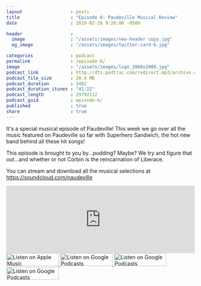 ```yaml
---
layout                  : posts
title                   : "Episode 6: Paudeville Musical Review"
date                    : 2019-02-28 9:20:00 -0500

header                  : 
  image                 : "/assets/images/new-header copy.jpg"
  og_image              : "/assets/images/twitter-card-6.jpg"

categories              : podcast
permalink               : /episode-6/
image                   : "/assets/images/logo_2000x2000.jpg"
podcast_link            : http://dts.podtrac.com/redirect.mp3/archive.org/download/paudeville-ep-6/paudeville-ep-6.mp3
podcast_file_size       : 28.4 MB
podcast_duration        : 2482
podcast_duration_itunes : "41:22"
podcast_length          : 29792112
podcast_guid            : episode-6/
published               : true
share                   : true
---
```

It's a special musical episode of Paudeville! This week we go over all the music featured on Paudeville so far with Superhero Sandwich, the hot new band behind all these hit songs!

This episode is brought to you by...pudding? Maybe? We try and figure that out...and whether or not Corbin is the reincarnation of Liberace.

You can stream and download all the musical selections at <a href="https://soundcloud.com/paudeville">https://soundcloud.com/paudeville</a>

<iframe scrolling="no" frameborder="0" style="width:100%;height:180px;border:0;overflow:hidden;" width="100%" height="180" src="https://app.stitcher.com/splayer/f/363388?el=1&refid=stpr"></iframe>

<a href="https://itunes.apple.com/us/podcast/paudeville/id1450915591">
	<img src='{{ site.url }}{{ site.baseurl }}/assets/images/US_UK_Apple_Podcasts_Listen_Badge_RGB_140x34.png' width='140px' height='34' alt='Listen on Apple Music'/>
</a>
<a href="https://play.google.com/music/m/Igre2ostm2ltqiq4sabzzrl5jcy?t=Paudeville">
	<img src='{{ site.url }}{{ site.baseurl }}/assets/images/google_podcasts_badge_140x34.png' width='140px' height='34' alt='Listen on Google Podcasts'/>
</a>
<a href="https://open.spotify.com/show/4q5RNUUtU4XFqsymP7dcTw">
	<img src='{{ site.url }}{{ site.baseurl }}/assets/images/Spotify_Listen_Badge_RGB_140x34.png' width='140px' height='34' alt='Listen on Google Podcasts'/>
</a>
<a href="https://www.stitcher.com/s?fid=363388&refid=stpr">
	<img src='{{ site.url }}{{ site.baseurl }}/assets/images/Stitcher_Listen_Badge_Color_Dark_BG_140x34.png' width='140px' height='34' alt='Listen on Google Podcasts'/>
</a>
